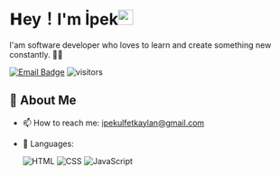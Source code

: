 

# 𝗛ey！I'm İpek<img src="https://user-images.githubusercontent.com/5679180/79618120-0daffb80-80be-11ea-819e-d2b0fa904d07.gif" width="27px"> 

I'am software developer who loves to learn and create something new constantly. 👨‍💻



[![Email Badge](https://img.shields.io/badge/-Email-c14438?style=flat-square&logo=Gmail&logoColor=white&link=mailto:yaronhuang@foxmail.com)](mailto:ipekulfetkaylang@gmail.com)
![visitors](https://visitor-badge.laobi.icu/badge?page_id=ipekulfetkaylan)


## 🧐 About Me

- 📫 How to reach me: ipekulfetkaylan@gmail.com
- 🌱 Languages: 

   ![HTML](https://img.shields.io/badge/HTML-e34f26)
   ![CSS](https://img.shields.io/badge/CSS-2965f1)
   ![JavaScript](https://img.shields.io/badge/JavaScript-f7df1e)

   
        
     
 
   
